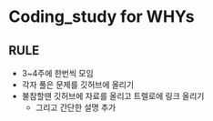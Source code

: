 # Coding_study for WHYs
## RULE
* 3~4주에 한번씩 모임
* 각자 풀은 문제를 깃허브에 올리기
* 불참할땐 깃허브에 자료를 올리고 트렐로에 링크 올리기
  * 그리고 간단한 설명 추가
